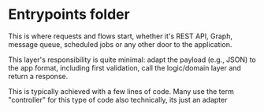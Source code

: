 # Entrypoints folder

This is where requests and flows start, whether it's REST API, Graph, message queue, scheduled jobs or any other door to the application.

This layer's responsibility is quite minimal:
adapt the payload (e.g., JSON) to the app format, including first validation, call the logic/domain layer and return a response. 
 
This is typically achieved with a few lines of code. Many use the term "controller" for this type of code also technically, its just an adapter